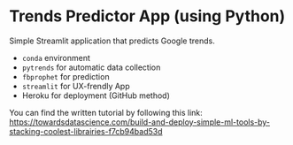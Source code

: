 # Trends Predictor App (using Python)

Simple Streamlit application that predicts Google trends.

+ `conda` environment
+ `pytrends` for automatic data collection
+ `fbprophet` for prediction
+ `streamlit` for UX-frendly App
+ Heroku for deployment (GitHub method)

You can find the written tutorial by following this link: 
https://towardsdatascience.com/build-and-deploy-simple-ml-tools-by-stacking-coolest-librairies-f7cb94bad53d
